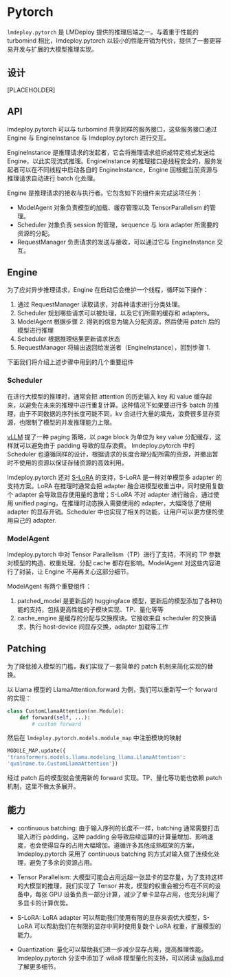 # Pytorch

`lmdeploy.pytorch` 是 LMDeploy 提供的推理后端之一。与着重于性能的 turbomind 相比，lmdeploy.pytorch 以较小的性能开销为代价，提供了一套更容易开发与扩展的大模型推理实现。

## 设计

\[PLACEHOLDER\]

## API

lmdeploy.pytorch 可以与 turbomind 共享同样的服务接口，这些服务接口通过 Engine 与 EngineInstance 与 lmdeploy.pytorch 进行交互。

EngineInstance 是推理请求的发起者，它会将推理请求组织成特定格式发送给 Engine，以此实现流式推理。EngineInstance 的推理接口是线程安全的，服务发起者可以在不同线程中启动各自的 EngineInstance，Engine 回根据当前资源与推理请求自动进行 batch 化处理。

Engine 是推理请求的接收与执行者。它包含如下的组件来完成这项任务：

- ModelAgent 对象负责模型的加载、缓存管理以及 TensorParallelism 的管理。
- Scheduler 对象负责 session 的管理，sequence 与 lora adapter 所需要的资源的分配。
- RequestManager 负责请求的发送与接收，可以通过它与 EngineInstance 交互。

## Engine

为了应对异步推理请求，Engine 在启动后会维护一个线程，循环如下操作：

1. 通过 RequestManager 读取请求，对各种请求进行分类处理。
2. Scheduler 规划哪些请求可以被处理，以及它们所需的缓存和 adapters。
3. ModelAgent 根据步骤 2. 得到的信息为输入分配资源，然后使用 patch 后的模型进行推理
4. Scheduler 根据推理结果更新请求状态
5. RequestManager 将输出返回给发送者（EngineInstance），回到步骤 1.

下面我们将介绍上述步骤中用到的几个重要组件

### Scheduler

在进行大模型的推理时，通常会把 attention 的历史输入 key 和 value 缓存起来，以避免在未来的推理中进行重复计算。这种情况下如果要进行多 batch 的推理，由于不同数据的序列长度可能不同，kv 会进行大量的填充，浪费很多显存资源，也限制了模型的并发推理能力上限。

[vLLM](https://docs.vllm.ai) 提了一种 paging 策略，以 page block 为单位为 key value 分配缓存，这样就可以避免由于 padding 导致的显存浪费。 lmdeploy.pytorch 中的 Scheduler 也遵循同样的设计，根据请求的长度合理分配所需的资源，并撤出暂时不使用的资源以保证存储资源的高效利用。

lmdeploy.pytorch 还对 [S-LoRA](https://github.com/S-LoRA/S-LoRA) 的支持，S-LoRA 是一种对单模型多 adapter 的支持方案。LoRA 在推理时通常会把 adapter 融合进模型权重当中，同时使用复数个 adapter 会导致显存使用量的激增；S-LoRA 不对 adapter 进行融合，通过使用 unified paging，在推理时动态换入需要使用的 adapter，大幅降低了使用 adapter 的显存开销。Scheduler 中也实现了相关的功能，让用户可以更方便的使用自己的 adapter.

### ModelAgent

lmdeploy.pytorch 中对 Tensor Parallelism（TP）进行了支持，不同的 TP 参数对模型的构造、权重处理、分配 cache 都存在影响。ModelAgent 对这些内容进行了封装，让 Engine 不用再关心这部分细节。

ModelAgent 有两个重要组件：

1. patched_model 是更新后的 huggingface 模型，更新后的模型添加了各种功能的支持，包括更高性能的子模块实现、TP、量化等等
2. cache_engine 是缓存的分配与交换模块。它接收来自 scheduler 的交换请求，执行 host-device 间显存交换，adapter 加载等工作

## Patching

为了降低接入模型的门槛，我们实现了一套简单的 patch 机制来简化实现的替换。

以 Llama 模型的 LlamaAttention.forward 为例，我们可以重新写一个 forward 的实现：

```python
class CustomLlamaAttention(nn.Module):
    def forward(self, ...):
        # custom forward
```

然后在 `lmdeploy.pytorch.models.module_map` 中注册模块的映射

```python
MODULE_MAP.update({
'transformers.models.llama.modeling_llama.LlamaAttention':
'qualname.to.CustomLlamaAttention'})
```

经过 patch 后的模型就会使用新的 forward 实现。TP、量化等功能也依赖 patch 机制，这里不做太多展开。

## 能力

- continuous batching: 由于输入序列的长度不一样，batching 通常需要打击输入进行 padding，这种 padding 会导致后续运算的计算量增加、影响速度，也会使得显存的占用大幅增加。遵循许多其他成熟框架的方案，lmdeploy.pytorch 采用了 continuous batching 的方式对输入做了连续化处理，避免了多余的资源占用。

- Tensor Parallelism: 大模型可能会占用远超一张显卡的显存量，为了支持这样的大模型的推理，我们实现了 Tensor 并发，模型的权重会被分布在不同的设备中，每张 GPU 设备负责一部分计算，减少了单卡显存占用，也充分利用了多显卡的计算优势。

- S-LoRA: LoRA adapter 可以帮助我们使用有限的显存来调优大模型，S-LoRA 可以帮助我们在有限的显存中同时使用复数个 LoRA 权重，扩展模型的能力。

- Quantization: 量化可以帮助我们进一步减少显存占用，提高推理性能。lmdeploy.pytorch 分支中添加了 w8a8 模型量化的支持，可以阅读 [w8a8.md](w8a8.md) 了解更多细节。
